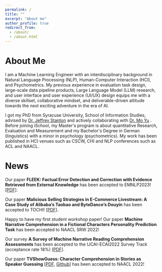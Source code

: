```yaml
---
permalink: /
title: ""
excerpt: "About me"
author_profile: true
redirect_from: 
  - /about/
  - /about.html
---
```


About Me
======
I am a Machine Learning Engineer with an interdisciplinary background in Natural Language Processing (NLP), Human-Computer Interaction (HCI), and Psychometrics. My previous experience in evaluation task design, large-scale data pipeline products, Large Language Model (LLM) research, and user interface and user experience (UI/UX) design equips me with a diverse skillset, collaborative mindset, and deliverable-driven attitude towards the next exciting adventure in the era of AI.

I got my PhD from Syracuse University, School of Information Studies, advised by [Dr. Jeffrey Stanton](https://ischool.syr.edu/jeffrey-stanton/) and actively collaborating with [Dr. Mo Yu](https://sites.google.com/site/moyunlp/) . Before joining iSchool, my Master's program is about quantitative Research, Evaluation and Measurement and my Bachelor's Degree in German (linguistics) with a minor in psychology (psychometrics). My work has been published in HCI venues such as CSCW, CHI and NLP conferences such as ACL and NAACL. 

News
======
Our paper __FLEEK: Factual Error Detection and Correction with Evidence Retrieved from External Knowledge__ has been accepted to EMNLP2023! [<a href='https://aclanthology.org/2023.emnlp-demo.10.pdf'>PDF</a>].

Our paper __Malicious Selling Strategies in E-Commerce Livestream: A Case Study of Alibaba’s Taobao and ByteDance’s Douyin__ has been accepted to TOCHI! [<a href='https://arxiv.org/pdf/2111.10491.pdf'>PDF</a>].

Happy to have my first student workshop paper! Our paper __Machine Narrative Comprehension in a Fictional Characters Personality Prediction Task__ has been accepted to NAACL SRW 2022!

Our survey __A Survey of Machine Narrative Reading Comprehension Assessments__ has been accepted to the IJCAI-ECAI2022 Survey Track (acceptance rate 18%)  [<a href='https://arxiv.org/pdf/2205.00299.pdf'>PDF</a>].

Our paper __TVShowGuess: Character Comprehension in Stories as Speaker Guessing__ [<a href='https://arxiv.org/pdf/2204.07721.pdf'>PDF</a>, <a href='https://github.com/YisiSang/TVSHOWGUESS'>Github</a>] has been accepted to NAACL 2022!
